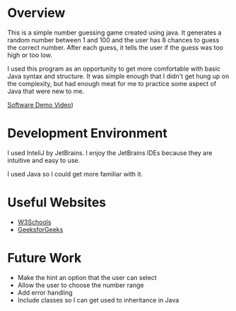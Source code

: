 # Overview

This is a simple number guessing game created using java. It generates a random number between 1 and 100 and the user has 8 chances to guess the correct number. After each guess, it tells the user if the guess was too high or too low. 

I used this program as an opportunity to get more comfortable with basic Java syntax and structure. It was simple enough that I didn't get hung up on the complexity, but had enough meat for me to practice some aspect of Java that were new to me.

[Software Demo Video](https://youtu.be/rnnNarJh7kM))

# Development Environment

I used InteliJ by JetBrains. I enjoy the JetBrains IDEs because they are intuitive and easy to use. 

I used Java so I could get more familiar with it.

# Useful Websites

- [W3Schools]((https://www.w3schools.com/java/default.asp))
- [GeeksforGeeks](https://www.geeksforgeeks.org/java/?ref=outind)

# Future Work

- Make the hint an option that the user can select
- Allow the user to choose the number range
- Add error handling
- Include classes so I can get used to inheritance in Java
